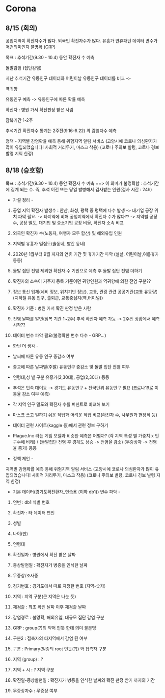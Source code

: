 # Corona

## 8/15 (회의)
공업지역이 확진자수가 많다.
외국인 확진자수가 많다.
유흥가
연휴패턴
데이터 변수가 어떤의미인지 불명확 (GRP)

목표 : 추석기간(9.30 - 10.4) 동안 확진자 수 예측

돌발감염 (집단감염)

지난 추석기간 유동인구 데이터와 어린이날 유동인구 데이터를 비교 -> 

역귀향

유동인구 예측 -> 유동인구에 따른 확률 예측

확진자 : 병원 가서 확진판정 받은 사람

잠복기간 1-2주

추석기간 확진자수 통계는 2주전(9.16-9.22) 의 감염자수 예측

정책 - 지역별 감염확률 예측 통해 위험지역 알림 서비스
(고양시에 코로나 의심환자가 많이 유입되었습니다! 사회적 거리두기, 마스크 착용)
(코로나 주의보 발령, 코로나 경보 발령 지역 한정)

## 8/18 (승호형)
목표 : 추석기간(9.30 - 10.4) 동안 확진자 수 예측
  ==> 이 의미가 불명확함 : 추석기간에 집계 되는 수. 
      즉, 추석 이전 또는 당일 발병해서 검사받는 인원(검사 시간 : 24h)  

- 가설 정리 - 

1. 공업 지역 확진자 발생수 : 안산, 화성, 평택 중 평택에 다수 발생
   -> 대기업 공장 위치 파악 필요. 
   -> 타지역에 비해 공업지역에서 확진자 수가 많다?? 
   -> 지역별 공장 수, 공장 밀도, 대기업 및 중소기업 공장 비율, 확진자 소속 비교

2. 외국인 확진자 수(노동자, 여행자 모두 합산) 및 해외유입 인원 

3. 지역별 유흥가 밀집도(술동네, 빨간 동네)

4. 2020년 1월부터 9월 까지의 연휴 기간 및 휴가기간 파악
   (설날, 어린이날,여름휴가 등등) 

5. 돌발 집단 전염 제외한 확진자 수 기반으로 예측 후 돌발 집단 전염 더하기

6. 확진자의 소속이 거주지 등록 기준이면 귀향인원과 역귀향에 의한 전염 구분??  

7. 정보 통신 업체(네비 정보, 위치기반 정보), 
   교통, 관광 관련 공공기관(교통 유동량)
    (지하철 유동 인구, 출퇴근, 교통중심지(역,터미널))

8. 확진자 기준 : 병원 가서 확진 판정 받은 사람

9. 전염 날짜를 알면(잠복 기간 1~2주) 추석 확진자 예측 가능
   -> 2주전 상황에서 예측 시작??
 
10. 데이터 변수 파악 필요(불명확한 변수 다수 - GRP...)


- 한번 더 생각 -

* 날씨에 따른 유동 인구 증감소 여부

* 종교에 따른 날짜별(주말) 유동인구 증감소 및 돌발 집단 전염 여부

* 연령대,성 별 구분 유흥가(2,30대), 공업(2,30대) 등등

* 추석은 민족 대이동 -> 경기도 유동인구 + 전국단위 유동인구 필요
  (코로나19로 이동율 감소 여부 예측)

* 각 지역 인구 밀도와 확진자 수를 퍼센트로 비교해 보기

* 마스크 쓰고 일하기 쉬운 직업과 어려운 직업 비교(확진자 수, 사무원과 현장직 등) 

* 데이터 관련 사이트(kaggle 등)에서 관련 정보 구하기

* Plague.Inc 라는 게임 모델과 비슷한 예측은 어떨까?
  (각 지역 특성 별 가중치 x 인구수에 비례) / 
  (돌발집단 전염 후 경계도 상승 ->  전염율 감소) 
  (무증상자 -> 전염율 증가) 등등



- 정책 제언 - 

지역별 감염확률 예측 통해 위험지역 알림 서비스
(고양시에 코로나 의심환자가 많이 유입되었습니다! 사회적 거리두기, 마스크 착용)
(코로나 주의보 발령, 코로나 경보 발령 지역 한정)



- 기본 데이터(경기도확진환자_연습용 (이하 db1)) 변수 파악 -
 
1. 연번	: db1 식별 번호

2. 확진자 : 타 데이터 연번	

3. 성별	

4. 나이(만)	

5. 연령대	

6. 확진일자 : 병원에서 확진 받은 날짜	

7. 증상발현일 : 확진자가 병증을 인식한 날짜	

8. 무증상/조사중	

9. 경기번호 : 경기도에서 따로 지정한 번호 (지역-숫자)	

10. 지역 : 지역 구분(큰 지역은 나눈 듯)	

11. 재검출 : 최초 확진 날짜 이후 재검출 날짜	

12. 감염경로 : 불명확, 해외유입, 대규모 집단 감염 구분	

13. GRP	: group(?)의 약어 인듯 한데 의미 불분명

14. 구분2 : 접촉자의 타지역에서 감염 된 여부	

15. 구분 : Primary(일종의 root 인듯(?)) 와 접촉자 구분	

16. 지역 (group) : ?

17. 지역 + 시 : ? 지역 구분

18. 확진일-증상발현일 : 확진자가 병증을 인식한 날짜와 확진 판정 받기 까지의 기간

19. 무증상자수 : 무증상 여부
